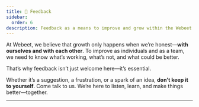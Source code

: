 ```yaml
---
title: 💭 Feedback
sidebar:
  order: 6
description: Feedback as a means to improve and grow within the Webeet community.
---
```


At Webeet, we believe that growth only happens when we’re honest—**with ourselves and with each other**. To improve as individuals and as a team, we need to know what’s working, what’s not, and what could be better.

That’s why feedback isn’t just welcome here—it’s essential.

Whether it’s a suggestion, a frustration, or a spark of an idea, **don’t keep it to yourself**. Come talk to us. We’re here to listen, learn, and make things better—together.

---

